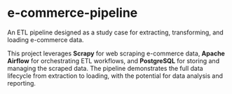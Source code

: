 # e-commerce-pipeline

An ETL pipeline designed as a study case for extracting, transforming, and loading e-commerce data.

This project leverages **Scrapy** for web scraping e-commerce data, **Apache Airflow** for orchestrating ETL workflows, and **PostgreSQL** for storing and managing the scraped data. The pipeline demonstrates the full data lifecycle from extraction to loading, with the potential for data analysis and reporting.

